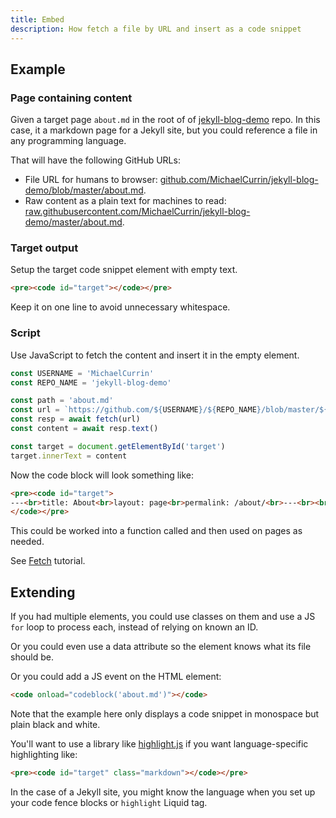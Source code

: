 ```yaml
---
title: Embed
description: How fetch a file by URL and insert as a code snippet
---
```



## Example

### Page containing content

Given a target page `about.md` in the root of of [jekyll-blog-demo](https://github.com/MichaelCurrin/jekyll-blog-demo) repo. In this case, it a markdown page for a Jekyll site, but you could reference a file in any programming language.

That will have the following GitHub URLs:

- File URL for humans to browser: [github.com/MichaelCurrin/jekyll-blog-demo/blob/master/about.md](https://github.com/MichaelCurrin/jekyll-blog-demo/blob/master/about.md).
- Raw content as a plain text for machines to read: [raw.githubusercontent.com/MichaelCurrin/jekyll-blog-demo/master/about.md](https://raw.githubusercontent.com/MichaelCurrin/jekyll-blog-demo/master/about.md).

### Target output
Setup the target code snippet element with empty text.

```html
<pre><code id="target"></code></pre>
```

Keep it on one line to avoid unnecessary whitespace.

### Script

Use JavaScript to fetch the content and insert it in the empty element.

```javascript
const USERNAME = 'MichaelCurrin'
const REPO_NAME = 'jekyll-blog-demo'

const path = 'about.md'
const url = `https://github.com/${USERNAME}/${REPO_NAME}/blob/master/${path}`
const resp = await fetch(url)
const content = await resp.text()

const target = document.getElementById('target')
target.innerText = content
```

Now the code block will look something like:

```html
<pre><code id="target">
---<br>title: About<br>layout: page<br>permalink: /about/<br>---<br><br>This is the base Jekyll theme...
</code></pre>
```

This could be worked into a function called and then used on pages as needed.

See [Fetch](https://javascript.info/fetch) tutorial.


## Extending

If you had multiple elements, you could use classes on them and use a JS `for` loop to process each, instead of relying on known an ID.

Or you could even use a data attribute so the element knows what its file should be.

Or you could add a JS event on the HTML element:

```html
<code onload="codeblock('about.md')"></code>
```

Note that the example here only displays a code snippet in monospace but plain black and white.

You'll want to use a library like [highlight.js](https://highlightjs.org/) if you want language-specific highlighting like:

```html
<pre><code id="target" class="markdown"></code></pre>
```

In the case of a Jekyll site, you might know the language when you set up your code fence blocks or `highlight` Liquid tag.
